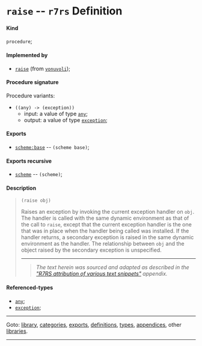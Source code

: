 

<a id='definition__r7rs__raise'></a>

# `raise` -- `r7rs` Definition


<a id='definition__r7rs__raise__kind'></a>

#### Kind

`procedure`;


<a id='definition__r7rs__raise__implemented-by'></a>

#### Implemented by

 * [`raise`](../../vonuvoli/definitions/raise.md#definition__vonuvoli__raise) (from [`vonuvoli`](../../vonuvoli/_index.md#library__vonuvoli));


<a id='definition__r7rs__raise__procedure-signature'></a>

#### Procedure signature

Procedure variants:
 * `((any) -> (exception))`
   * input: a value of type [`any`](../../r7rs/types/any.md#type__r7rs__any);
   * output: a value of type [`exception`](../../r7rs/types/exception.md#type__r7rs__exception);


<a id='definition__r7rs__raise__exports'></a>

#### Exports

 * [`scheme:base`](../../r7rs/exports/scheme_3a_base.md#export__r7rs__scheme_3a_base) -- `(scheme base)`;


<a id='definition__r7rs__raise__exports-recursive'></a>

#### Exports recursive

 * [`scheme`](../../r7rs/exports/scheme.md#export__r7rs__scheme) -- `(scheme)`;


<a id='definition__r7rs__raise__description'></a>

#### Description

> ````
> (raise obj)
> ````
> 
> 
> Raises an exception by invoking the current exception
> handler on `obj`. The handler is called with the same
> dynamic environment as that of the call to `raise`, except that
> the current exception handler is the one that was in place when the
> handler being called was installed.  If the handler returns, a secondary
> exception is raised in the same dynamic environment as the handler.
> The relationship between `obj` and the object raised by
> the secondary exception is unspecified.
> 
> 
> ----
> > *The text herein was sourced and adapted as described in the ["R7RS attribution of various text snippets"](../../r7rs/appendices/attribution.md#appendix__r7rs__attribution) appendix.*


<a id='definition__r7rs__raise__referenced-types'></a>

#### Referenced-types

 * [`any`](../../r7rs/types/any.md#type__r7rs__any);
 * [`exception`](../../r7rs/types/exception.md#type__r7rs__exception);

----

Goto: [library](../../r7rs/_index.md#library__r7rs), [categories](../../r7rs/categories/_index.md#toc__r7rs__categories), [exports](../../r7rs/exports/_index.md#toc__r7rs__exports), [definitions](../../r7rs/definitions/_index.md#toc__r7rs__definitions), [types](../../r7rs/types/_index.md#toc__r7rs__types), [appendices](../../r7rs/appendices/_index.md#toc__r7rs__appendices), other [libraries](../../_libraries.md#toc__libraries).

----

